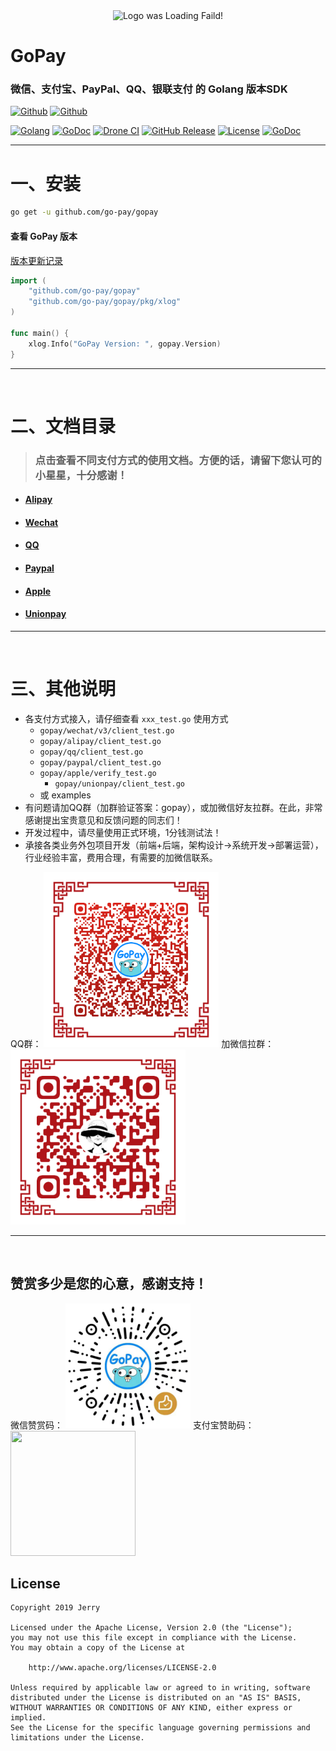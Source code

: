 <div align=center><img width="240" height="240" alt="Logo was Loading Faild!" src="https://raw.githubusercontent.com/go-pay/gopay/main/logo.png"/></div>

# GoPay

### 微信、支付宝、PayPal、QQ、银联支付 的 Golang 版本SDK

[![Github](https://img.shields.io/github/followers/iGoogle-ink?label=Follow&style=social)](https://github.com/iGoogle-ink)
[![Github](https://img.shields.io/github/forks/go-pay/gopay?label=Fork&style=social)](https://github.com/go-pay/gopay/fork)

[![Golang](https://img.shields.io/badge/golang-1.16-brightgreen.svg)](https://golang.google.cn)
[![GoDoc](https://img.shields.io/badge/doc-pkg.go.dev-informational.svg)](https://pkg.go.dev/github.com/go-pay/gopay)
[![Drone CI](https://cloud.drone.io/api/badges/go-pay/gopay/status.svg)](https://cloud.drone.io/go-pay/gopay)
[![GitHub Release](https://img.shields.io/github/v/release/go-pay/gopay)](https://github.com/go-pay/gopay/releases)
[![License](https://img.shields.io/github/license/go-pay/gopay)](https://www.apache.org/licenses/LICENSE-2.0)
[![GoDoc](https://tokei.rs/b1/github.com/go-pay/gopay)](https://github.com/go-pay/gopay)

---

# 一、安装

```bash
go get -u github.com/go-pay/gopay
```

#### 查看 GoPay 版本

  [版本更新记录](https://github.com/go-pay/gopay/blob/main/release_note.txt)

```go
import (
    "github.com/go-pay/gopay"
    "github.com/go-pay/gopay/pkg/xlog"
)

func main() {
    xlog.Info("GoPay Version: ", gopay.Version)
}
```

---

<br>

# 二、文档目录

> ### 点击查看不同支付方式的使用文档。方便的话，请留下您认可的小星星，十分感谢！

* #### [Alipay](https://github.com/go-pay/gopay/blob/main/doc/alipay.md)
* #### [Wechat](https://github.com/go-pay/gopay/blob/main/doc/wechat_v3.md)
* #### [QQ](https://github.com/go-pay/gopay/blob/main/doc/qq.md)
* #### [Paypal](https://github.com/go-pay/gopay/blob/main/doc/paypal.md)
* #### [Apple](https://github.com/go-pay/gopay/blob/main/doc/apple.md)
* #### [Unionpay](https://github.com/go-pay/gopay/blob/main/doc/unionpay.md)

---

<br>

# 三、其他说明

* 各支付方式接入，请仔细查看 `xxx_test.go` 使用方式
    * `gopay/wechat/v3/client_test.go`
    * `gopay/alipay/client_test.go`
    * `gopay/qq/client_test.go`
    * `gopay/paypal/client_test.go`
    * `gopay/apple/verify_test.go`
      * `gopay/unionpay/client_test.go`
    * 或 examples
* 有问题请加QQ群（加群验证答案：gopay），或加微信好友拉群。在此，非常感谢提出宝贵意见和反馈问题的同志们！
* 开发过程中，请尽量使用正式环境，1分钱测试法！
* 承接各类业务外包项目开发（前端+后端，架构设计->系统开发->部署运营），行业经验丰富，费用合理，有需要的加微信联系。

QQ群：
<img width="280" height="280" src="https://raw.githubusercontent.com/go-pay/gopay/main/qq_gopay.png"/>
加微信拉群：
<img width="280" height="280" src="https://raw.githubusercontent.com/go-pay/gopay/main/wechat_jerry.png"/>

---

<br>

## 赞赏多少是您的心意，感谢支持！

微信赞赏码： <img width="200" height="200" src="https://raw.githubusercontent.com/go-pay/gopay/main/zanshang.png"/>
支付宝赞助码： <img width="200" height="200" src="https://raw.githubusercontent.com/go-pay/gopay/main/zanshang_zfb.png"/>

## License

```
Copyright 2019 Jerry

Licensed under the Apache License, Version 2.0 (the "License");
you may not use this file except in compliance with the License.
You may obtain a copy of the License at

    http://www.apache.org/licenses/LICENSE-2.0

Unless required by applicable law or agreed to in writing, software
distributed under the License is distributed on an "AS IS" BASIS,
WITHOUT WARRANTIES OR CONDITIONS OF ANY KIND, either express or implied.
See the License for the specific language governing permissions and
limitations under the License.
```
